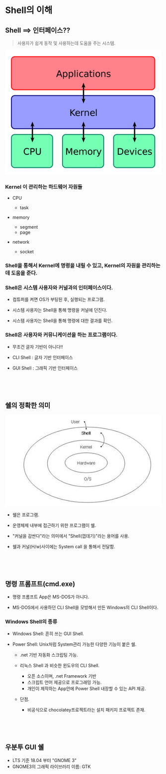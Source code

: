 # Shell의 이해



## Shell ==> 인터페이스??

> 사용자가 쉽게 동작 및 사용하는데 도움을 주는 시스템.

![kernel](../Image/linux/kernel2.png)

### Kernel 이 관리하는 하드웨어 자원들

* CPU
    - task

* memory
    - segment
    - page

* network
    - socket


### Shell을 통해서 Kernel에 명령을 내릴 수 있고, Kernel의 자원을 관리하는데 도움을 준다.

### Shell은 시스템 사용자와 커널과의 인터페이스이다.

* 컴튜퍼를 켜면 OS가 부팅된 후, 실행되는 프로그램.

* 시스템 사용자는 Shell을 통해 명령을 커널에 던진다.

* 시스템 사용자는 Shell을 통해 명령에 대한 결과를 확인.


### Shell은 사용자와 커뮤니케이션을 하는 프로그램이다.

* 무조건 글자 기반이 아니다!!

* CLI Shell : 글자 기반 인터페이스

* GUI Shell : 그래픽 기반 인터페이스


<br>
<br>
<br>

## 쉘의 정확한 의미

![kernel](../Image/linux/kernel.png)

* 쉘은 프로그램.

* 운영체제 내부에 접근하기 위한 프로그램이 쉘.

* "커널을 감싼다"라는 의미에서 "Shell(껍데기)"라는 용어를 사용.

* 쉘과 커널(H/w)사이에는 System call 을 통해서 전달함.

<br>
<br>
<br>

## 명령 프롬프트(cmd.exe) 

* 명령 프롬프트 App은 MS-DOS가 아니다.

* MS-DOS에서 사용하던 CLI Shell을 모방해서 만든 Windows의 CLI Shell이다.

### Windows Shell의 종류

* Windows Shell: 흔히 쓰는 GUI Shell.

* Power Shell: Unix처럼 System관리 가능한 다양한 기능이 붙은 쉘.
    - .net 기반 자동화 스크립팅 가능.
    - 리눅스 Shell 과 비슷한 윈도우의 CLI Shell.
      -  오픈 소스이며, .net Framework 기반
      -  스크립트 언어 제공으로 프로그래밍 가능.
      -  개인이 제작하는 App안에 Power Shell 내장할 수 있는 API 제공.

    - 단점.
      - 비공식으로 chocolatey프로젝트라는 설치 패키지 프로젝트 존재.

<br>
<br>
<br>

## 우분투 GUI 쉘

* LTS 기준 18.04 부터 "GNOME 3"
* GNOME3의 그래픽 라이브러리 이름: GTK
























